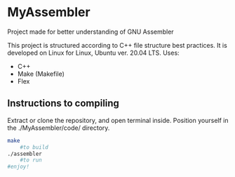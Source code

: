 # MyAssembler
 Project made for better understanding of GNU Assembler

This project is structured according to C++ file structure best practices. It is developed on Linux for Linux, Ubuntu ver. 20.04 LTS.
Uses:
  - C++
  - Make (Makefile)
  - Flex


## Instructions to compiling
Extract or clone the repository, and open terminal inside. Position yourself in the ./MyAssembler/code/ directory.

```sh
make
    #to build
./assembler
    #to run
#enjoy!
```
